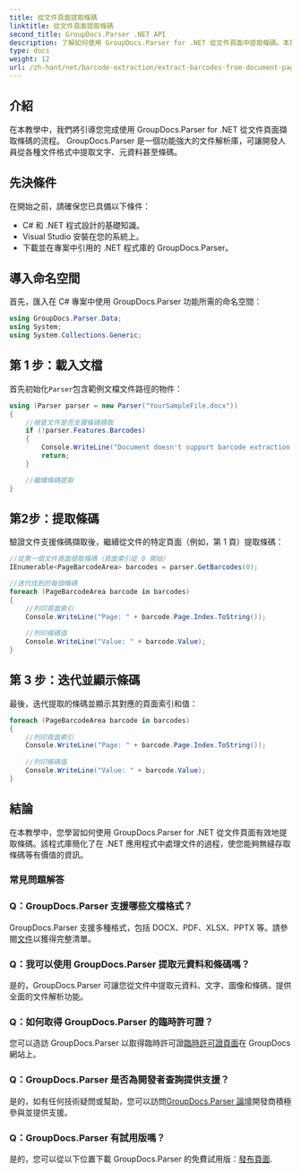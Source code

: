 ```yaml
---
title: 從文件頁面提取條碼
linktitle: 從文件頁面提取條碼
second_title: GroupDocs.Parser .NET API
description: 了解如何使用 GroupDocs.Parser for .NET 從文件頁面中提取條碼。本教學提供條碼擷取的逐步指導。
type: docs
weight: 12
url: /zh-hant/net/barcode-extraction/extract-barcodes-from-document-page/
---
```

## 介紹
在本教學中，我們將引導您完成使用 GroupDocs.Parser for .NET 從文件頁面擷取條碼的流程。 GroupDocs.Parser 是一個功能強大的文件解析庫，可讓開發人員從各種文件格式中提取文字、元資料甚至條碼。
## 先決條件

在開始之前，請確保您已具備以下條件：
- C# 和 .NET 程式設計的基礎知識。
- Visual Studio 安裝在您的系統上。
- 下載並在專案中引用的 .NET 程式庫的 GroupDocs.Parser。
## 導入命名空間
首先，匯入在 C# 專案中使用 GroupDocs.Parser 功能所需的命名空間：

```csharp
using GroupDocs.Parser.Data;
using System;
using System.Collections.Generic;
```
## 第 1 步：載入文檔

首先初始化`Parser`包含範例文檔文件路徑的物件：

```csharp
using (Parser parser = new Parser("YourSampleFile.docx"))
{
    //檢查文件是否支援條碼擷取
    if (!parser.Features.Barcodes)
    {
        Console.WriteLine("Document doesn't support barcode extraction.");
        return;
    }

    //繼續條碼提取
}
```
## 第2步：提取條碼

驗證文件支援條碼擷取後，繼續從文件的特定頁面（例如，第 1 頁）提取條碼：

```csharp
//從第一個文件頁面提取條碼（頁面索引從 0 開始）
IEnumerable<PageBarcodeArea> barcodes = parser.GetBarcodes(0);

//迭代找到的每個條碼
foreach (PageBarcodeArea barcode in barcodes)
{
    //列印頁面索引
    Console.WriteLine("Page: " + barcode.Page.Index.ToString());
    
    //列印條碼值
    Console.WriteLine("Value: " + barcode.Value);
}
```
## 第 3 步：迭代並顯示條碼

最後，迭代提取的條碼並顯示其對應的頁面索引和值：

```csharp
foreach (PageBarcodeArea barcode in barcodes)
{
    //列印頁面索引
    Console.WriteLine("Page: " + barcode.Page.Index.ToString());
    
    //列印條碼值
    Console.WriteLine("Value: " + barcode.Value);
}
```
## 結論

在本教學中，您學習如何使用 GroupDocs.Parser for .NET 從文件頁面有效地提取條碼。該程式庫簡化了在 .NET 應用程式中處理文件的過程，使您能夠無縫存取條碼等有價值的資訊。

### 常見問題解答

### Q：GroupDocs.Parser 支援哪些文檔格式？
 GroupDocs.Parser 支援多種格式，包括 DOCX、PDF、XLSX、PPTX 等。請參閱[文件](https://reference.groupdocs.com/parser/net/)以獲得完整清單。

### Q：我可以使用 GroupDocs.Parser 提取元資料和條碼嗎？
是的，GroupDocs.Parser 可讓您從文件中提取元資料、文字、圖像和條碼，提供全面的文件解析功能。

### Q：如何取得 GroupDocs.Parser 的臨時許可證？
您可以造訪 GroupDocs.Parser 以取得臨時許可證[臨時許可證頁面](https://purchase.groupdocs.com/temporary-license/)在 GroupDocs 網站上。

### Q：GroupDocs.Parser 是否為開發者查詢提供支援？
是的，如有任何技術疑問或幫助，您可以訪問[GroupDocs.Parser 論壇](https://forum.groupdocs.com/c/parser/17)開發商積極參與並提供支援。

### Q：GroupDocs.Parser 有試用版嗎？
是的，您可以從以下位置下載 GroupDocs.Parser 的免費試用版：[發布頁面](https://releases.groupdocs.com/).